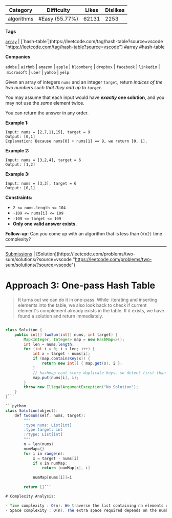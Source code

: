 
| Category   | Difficulty     | Likes | Dislikes |
| ---------- | -------------- | ----- | -------- |
| algorithms | #Easy (55.77%) | 62131 | 2253     |

**Tags**

[`array`](https://leetcode.com/tag/array?source=vscode "https://leetcode.com/tag/array?source=vscode") | [`hash-table`](https://leetcode.com/tag/hash-table?source=vscode "https://leetcode.com/tag/hash-table?source=vscode") 
#array #hash-table

**Companies**

`adobe` | `airbnb` | `amazon` | `apple` | `bloomberg` | `dropbox` | `facebook` | `linkedin` | `microsoft` | `uber` | `yahoo` | `yelp`

Given an array of integers `nums` and an integer `target`, return _indices of the two numbers such that they add up to `target`_.

You may assume that each input would have **_exactly_ one solution**, and you may not use the _same_ element twice.

You can return the answer in any order.

**Example 1:**

```
Input: nums = [2,7,11,15], target = 9
Output: [0,1]
Explanation: Because nums[0] + nums[1] == 9, we return [0, 1].
```

**Example 2:**

```
Input: nums = [3,2,4], target = 6
Output: [1,2]
```

**Example 3:**

```
Input: nums = [3,3], target = 6
Output: [0,1]
```

**Constraints:**

- `2 <= nums.length <= 104`
- `-109 <= nums[i] <= 109`
- `-109 <= target <= 109`
- **Only one valid answer exists.**

**Follow-up:** Can you come up with an algorithm that is less than `O(n2)` time complexity?

---

[Submissions](https://leetcode.com/problems/two-sum/submissions/?source=vscode "https://leetcode.com/problems/two-sum/submissions/?source=vscode") | [Solution](https://leetcode.com/problems/two-sum/solutions/?source=vscode "https://leetcode.com/problems/two-sum/solutions/?source=vscode")

# Approach 3: One-pass Hash Table

> It turns out we can do it in one-pass. While  iterating and inserting elements into the table, we also look back to check if current element's complement already exists in the table. If it exists, we have found a solution and return immediately.

```java

class Solution {
    public int[] twoSum(int[] nums, int target) {
        Map<Integer, Integer> map = new HashMap<>();
        int len = nums.length;
        for (int i = 0; i < len; i++) {
            int x = target - nums[i];
            if (map.containsKey(x)) {
                return new int[] { map.get(x), i };
            }
            // hashmap cant store duplicate keys, so detect first than store.
            map.put(nums[i], i);
        }
        throw new IllegalArgumentException("No Solution");
    }
}```

```python
class Solution(object):
    def twoSum(self, nums, target):
        """
        :type nums: List[int]
        :type target: int
        :rtype: List[int]
        """
        n = len(nums)
        numMap={}
        for i in range(n):
            x = target - nums[i]
            if x in numMap:
                return [numMap[x], i]
            
            numMap[nums[i]]=i
        
        return []```

# Complexity Analysis:

- Time complexity : O(n). We traverse the list containing nn elements only once. Each look up in the table costs only O(1) time.
- Space complexity : O(n). The extra space required depends on the number of items stored in the hash table, which stores at most n elements.